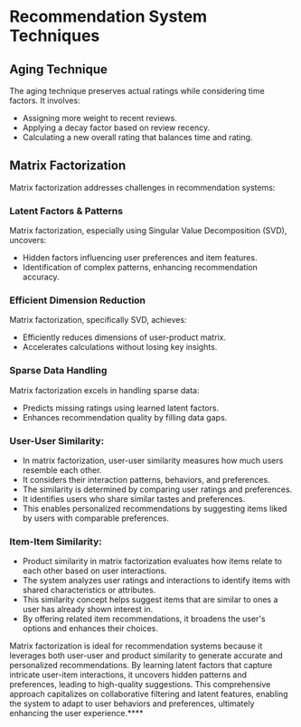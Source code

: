 # Recommendation System Techniques

## Aging Technique

The aging technique preserves actual ratings while considering time factors. It involves:

- Assigning more weight to recent reviews.
- Applying a decay factor based on review recency.
- Calculating a new overall rating that balances time and rating.

## Matrix Factorization

Matrix factorization addresses challenges in recommendation systems:

### Latent Factors & Patterns

Matrix factorization, especially using Singular Value Decomposition (SVD), uncovers:

- Hidden factors influencing user preferences and item features.
- Identification of complex patterns, enhancing recommendation accuracy.

### Efficient Dimension Reduction

Matrix factorization, specifically SVD, achieves:

- Efficiently reduces dimensions of user-product matrix.
- Accelerates calculations without losing key insights.

### Sparse Data Handling

Matrix factorization excels in handling sparse data:

- Predicts missing ratings using learned latent factors.
- Enhances recommendation quality by filling data gaps.


### User-User Similarity:
  - In matrix factorization, user-user similarity measures how much users resemble each other.
  - It considers their interaction patterns, behaviors, and preferences.
  - The similarity is determined by comparing user ratings and preferences.
  - It identifies users who share similar tastes and preferences.
  - This enables personalized recommendations by suggesting items liked by users with comparable preferences.


### Item-Item Similarity:

- Product similarity in matrix factorization evaluates how items relate to each other based on user interactions.
- The system analyzes user ratings and interactions to identify items with shared characteristics or attributes.
- This similarity concept helps suggest items that are similar to ones a user has already shown interest in.
- By offering related item recommendations, it broadens the user's options and enhances their choices.




Matrix factorization is ideal for recommendation systems because it leverages both user-user and product similarity to generate accurate and personalized recommendations. By learning latent factors that capture intricate user-item interactions, it uncovers hidden patterns and preferences, leading to high-quality suggestions. This comprehensive approach capitalizes on collaborative filtering and latent features, enabling the system to adapt to user behaviors and preferences, ultimately enhancing the user experience.****
